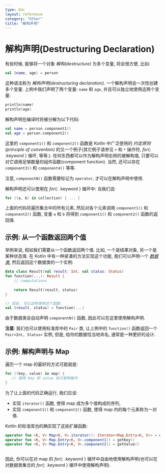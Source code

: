 ```yaml
---
type: doc
layout: reference
category: "Other"
title: "解构声明"
---
```


# 解构声明(Destructuring Declaration)

有些时候, 能够将一个对象 _解构(destructure)_ 为多个变量, 将会很方便, 比如:

``` kotlin
val (name, age) = person 
```

这种语法称为 _解构声明(destructuring declaration)_. 一个解构声明会一次性创建多个变量.
上例中我们声明了两个变量: `name` 和 `age`, 并且可以独立地使用这两个变量:
 
``` kotlin
println(name)
println(age)
```

解构声明在编译时将被分解为以下代码:

``` kotlin
val name = person.component1()
val age = person.component2()
```

这里的 `component1()` 和 `component2()` 函数是 Kotlin 中广泛使用的 _约定原则(principle of convention)_ 的又一个例子(其它例子请参见 `+` 和 `*` 操作符, *for*{: .keyword } 循环, 等等.). 
任何东西都可以作为解构声明右侧的被解构值, 只要可以对它调用足够数量的组件函数(component function).
当然, 还可以存在 `component3()` 和 `component4()` 等等.

注意, `componentN()` 函数需要标记为 `operator`, 才可以在解构声明中使用.

解构声明还可以使用在 *for*{: .keyword } 循环中: 当我们说:

``` kotlin
for ((a, b) in collection) { ... }
```

上面的代码将遍历集合中的所有元素, 然后对各个元素调用 `component1()` 和 `component2()` 函数, 变量 `a` 和 `b` 将得到 `component1()` 和 `component2()` 函数的返回值. 

## 示例: 从一个函数返回两个值
 
举例来说, 假如我们需要从一个函数返回两个值. 比如, 一个是结果对象, 另一个是某种状态值.
在 Kotlin 中有一种紧凑的方法实现这个功能, 我们可以声明一个 [_数据类_](data-classes.html), 然后返回这个数据类的一个实例:
 
``` kotlin
data class Result(val result: Int, val status: Status)
fun function(...): Result {
    // computations
    
    return Result(result, status)
}

// 现在, 可以这样使用这个函数:
val (result, status) = function(...)
```

由于数据类会自动声明 `componentN()` 函数, 因此可以在这里使用解构声明.

**注意**: 我们也可以使用标准库中的 `Pair` 类, 让上例中的 `function()` 函数返回一个 `Pair<Int, Status>` 实例, 但是, 给你的数据恰当地命名, 通常是一种更好的设计.  

## 示例: 解构声明与 Map

遍历一个 map 的最好的方式可能就是:

``` kotlin
for ((key, value) in map) {
   // 使用 key 和 value 执行某种操作
}
```

为了让上面的代码正确运行, 我们应该:

* 实现 `iterator()` 函数, 使得 map 成为多个值构成的序列,
* 实现 `component1()` 和 `component2()` 函数, 使得 map 内的每个元素称为一对值.
  
Kotlin 的标准库也的确实现了这些扩展函数:

``` kotlin
operator fun <K, V> Map<K, V>.iterator(): Iterator<Map.Entry<K, V>> = entrySet().iterator()
operator fun <K, V> Map.Entry<K, V>.component1() = getKey()
operator fun <K, V> Map.Entry<K, V>.component2() = getValue()
  
```  
  
因此, 你可以在对 map 的 *for*{: .keyword } 循环中自由地使用解构声明(也可以在对数据类集合的 *for*{: .keyword } 循环中使用解构声明).
